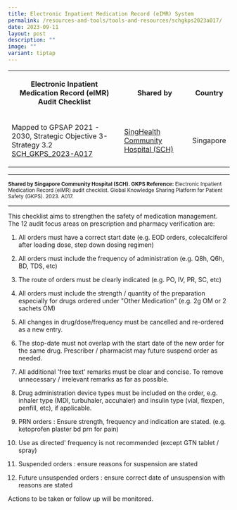 ```yaml
---
title: Electronic Inpatient Medication Record (eIMR) System
permalink: /resources-and-tools/tools-and-resources/schgkps2023a017/
date: 2023-09-11
layout: post
description: ""
image: ""
variant: tiptap
---
```

<table>
<tbody>
<tr>
<th rowspan="1" colspan="1">
<p>Electronic Inpatient Medication Record (eIMR) Audit Checklist</p>
</th>
<th rowspan="1" colspan="1">
<p>Shared by</p>
</th>
<th rowspan="1" colspan="1">
<p>Country</p>
</th>
</tr>
<tr>
<td rowspan="1" colspan="1">
<p>Mapped to GPSAP 2021 - 2030, Strategic Objective 3- Strategy 3.2
<br><a href="/files/sch_gkps_2023-a017.pdf" rel="noopener noreferrer nofollow" target="_blank">SCH_GKPS_2023-A017</a>
</p>
</td>
<td rowspan="1" colspan="1">
<p><a href="https://www.singhealth.com.sg/SCH" rel="noopener noreferrer nofollow" target="_blank">SingHealth Community Hospital (SCH)</a>
</p>
</td>
<td rowspan="1" colspan="1">
<p>Singapore</p>
</td>
</tr>
</tbody>
</table>
<hr>
<p><strong><sub>Shared by Singapore Community Hospital (SCH). GKPS Reference: </sub></strong><sub>Electronic Inpatient Medication Record (eIMR) audit checklist. Global Knowledge Sharing Platform for Patient Safety (GKPS). 2023. A017.</sub>
</p>
<hr>
<p>This checklist aims to strengthen the safety of medication management.
The 12 audit focus areas on prescription and pharmacy verification are:</p>
<ol data-tight="true" class="tight">
<li>
<p>All orders must have a correct start date (e.g. EOD orders, colecalciferol
after loading dose, step down dosing regimen)</p>
</li>
<li>
<p>All orders must include the frequency of administration (e.g. Q8h, Q6h,
BD, TDS, etc)</p>
</li>
<li>
<p>The route of orders must be clearly indicated (e.g. PO, IV, PR, SC, etc)</p>
</li>
<li>
<p>All orders must include the strength / quantity of the preparation especially
for drugs ordered under "Other Medication" (e.g. 2g OM or 2 sachets OM)</p>
</li>
<li>
<p>All changes in drug/dose/frequency must be cancelled and re-ordered as
a new entry.</p>
</li>
<li>
<p>The stop-date must not overlap with the start date of the new order for
the same drug. Prescriber / pharmacist may future suspend order as needed.</p>
</li>
<li>
<p>All additional 'free text' remarks must be clear and concise. To remove
unnecessary / irrelevant remarks as far as possible.</p>
</li>
<li>
<p>Drug administration device types must be included on the order, e.g. inhaler
type (MDI, turbuhaler, accuhaler) and insulin type (vial, flexpen, penfill,
etc), if applicable.</p>
</li>
<li>
<p>PRN orders : Ensure strength, frequency and indication are stated. (e.g.
ketoprofen plaster bd prn for pain)</p>
</li>
<li>
<p>Use as directed' frequency is not recommended (except GTN tablet / spray)</p>
</li>
<li>
<p>Suspended orders : ensure reasons for suspension are stated</p>
</li>
<li>
<p>Future unsuspended orders : ensure correct date of unsuspension with reasons
are stated</p>
</li>
</ol>
<p>Actions to be taken or follow up will be monitored.</p>